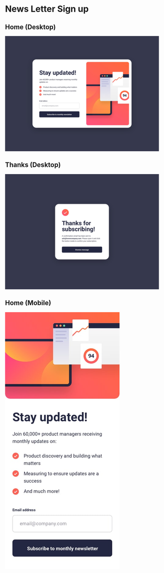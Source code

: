 # News Letter Sign up

## Home (Desktop)
<img src="./screenshots/desktop-design.jpg" />

## Thanks (Desktop)
<img src="./screenshots/desktop-success.jpg" />

## Home (Mobile)
<img src="./screenshots/mobile-design.jpg" />